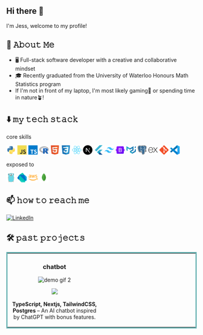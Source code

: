 ## Hi there 👋

<!--
**zihuiJ/zihuiJ** is a ✨ _special_ ✨ repository because its `README.md` (this file) appears on your GitHub profile.

Here are some ideas to get you started:

- 🔭 I’m currently working on ...
- 🌱 I’m currently learning ...
- 👯 I’m looking to collaborate on ...
- 🤔 I’m looking for help with ...
- 💬 Ask me about ...
- 📫 How to reach me: ...
- 😄 Pronouns: ...
- ⚡ Fun fact: ...
-->
I'm Jess, welcome to my profile!
## :book: 𝙰𝚋𝚘𝚞𝚝 𝙼𝚎
- 🖥 Full-stack software developer with a creative and collaborative mindset
- 🎓 Recently graduated from the University of Waterloo Honours Math Statistics program
- If I'm not in front of my laptop, I'm most likely gaming👾 or spending time in nature🪴!

## ⬇️ 𝚖𝚢 𝚝𝚎𝚌𝚑 𝚜𝚝𝚊𝚌𝚔
core skills

[<img src="https://github.com/devicons/devicon/blob/master/icons/python/python-original.svg" width="25" height="25"/>](https://www.python.org/)
[<img src="https://github.com/devicons/devicon/blob/master/icons/javascript/javascript-original.svg" width="25" height="25"/>](https://wikipedia.org/wiki/JavaScript)
[<img src="https://github.com/devicons/devicon/blob/master/icons/typescript/typescript-original.svg" width="25" height="25"/>](https://en.wikipedia.org/wiki/TypeScript)
[<img src="https://github.com/devicons/devicon/blob/master/icons/r/r-original.svg" width="25" height="25"/>](https://en.wikipedia.org/wiki/R_(programming_language))
[<img src="https://github.com/devicons/devicon/blob/master/icons/html5/html5-original.svg" width="25" height="25"/>](https://wikipedia.org/wiki/HTML)
[<img src="https://github.com/devicons/devicon/blob/master/icons/css3/css3-original.svg" width="25" height="25"/>](https://wikipedia.org/wiki/CSS)
[<img src="https://github.com/devicons/devicon/blob/master/icons/react/react-original.svg" width="25" height="25"/>](https://reactjs.org/)
[<img src="https://github.com/devicons/devicon/blob/master/icons/nextjs/nextjs-original.svg" width="25" height="25"/>](https://nextjs.org/)
[<img src="https://github.com/devicons/devicon/blob/master/icons/flutter/flutter-original.svg" width="25" height="25"/>](https://flutter.dev/)
[<img src="https://github.com/devicons/devicon/blob/master/icons/tailwindcss/tailwindcss-original.svg" width="25" height="25"/>](https://tailwindcss.com/)
[<img src="https://github.com/devicons/devicon/blob/master/icons/bootstrap/bootstrap-original.svg" width="25" height="25"/>](https://getbootstrap.com/)
[<img src="https://github.com/devicons/devicon/blob/master/icons/materialui/materialui-original.svg" width="25" height="25"/>](https://mui.com/material-ui/)
[<img src="https://github.com/devicons/devicon/blob/master/icons/postgresql/postgresql-original.svg" width="25" height="25"/>](https://www.postgresql.org/)
[<img src="https://github.com/devicons/devicon/blob/master/icons/express/express-original.svg" width="25" height="25"/>](https://expressjs.com/)
[<img src="https://github.com/devicons/devicon/blob/master/icons/git/git-original.svg" width="25" height="25"/>](https://git-scm.com/)
[<img src="https://github.com/devicons/devicon/blob/master/icons/vscode/vscode-original.svg" width="25" height="25"/>](https://code.visualstudio.com/)

exposed to

[<img src="https://github.com/devicons/devicon/blob/master/icons/go/go-original.svg" width="25" height="25"/>](https://go.dev/)
[<img src="https://github.com/devicons/devicon/blob/master/icons/dart/dart-original.svg" width="25" height="25"/>](https://dart.dev/)
[<img src="https://github.com/devicons/devicon/blob/master/icons/amazonwebservices/amazonwebservices-plain-wordmark.svg" width="25" height="25"/>](https://aws.amazon.com/)
[<img src="https://github.com/devicons/devicon/blob/master/icons/mongodb/mongodb-original.svg" width="25" height="25"/>](https://www.mongodb.com/)

## 📫 𝚑𝚘𝚠 𝚝𝚘 𝚛𝚎𝚊𝚌𝚑 𝚖𝚎

[![LinkedIn](https://img.shields.io/badge/LinkedIn-0077B5?style=for-the-badge&logo=linkedin&logoColor=white)](https://www.linkedin.com/in/jess-jiang-7b373a215/)


## 🛠️ 𝚙𝚊𝚜𝚝 𝚙𝚛𝚘𝚓𝚎𝚌𝚝𝚜
<section align="center">
<table bordercolor="#66b2b2">
  <tr>
    <td width="50%" valign="top">
      <h3>chatbot</h3>

![demo gif 2](https://media.giphy.com/media/JVOOBgnPtFcnHgH0M7/giphy.gif)

  <p>
  <a href="https://github.com/zihuiJ/chatbot-demo/tree/main" target="_blank">
    <img src="https://img.shields.io/badge/demo-blue">
  </a>  
      </p>
        <p><strong>TypeScript, Nextjs, TailwindCSS, Postgres</strong> – An AI chatbot inspired by ChatGPT with bonus features.
</p>
    </td>
    <td width="50%" valign="top">
<!--       <h3>EzScheduler</h3>

![](https://github.com/chok-di/EzScheduler/blob/main/screenshots/5.PNG)

  <p>
  <a href="https://github.com/chok-di/EzScheduler" target="_blank">
    <img src="https://img.shields.io/badge/Code-black?style=for-the-badge&logo=github">
    
  </a>  
      </p>
        <p><strong> React, Node, Express, CodePipeline, S3, ElasticBeanStalk, RDS Postgres</strong> – A fun scheduler to invite and share good memories with your friends :D</p>
    </td> -->
  </tr>
  
</table>
</section>

<section align="center">






